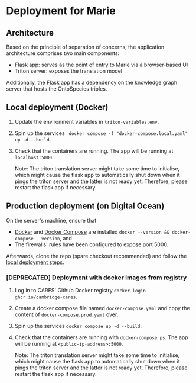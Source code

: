 # Deployment for Marie

## Architecture

Based on the principle of separation of concerns, the application architecture comprises two main components:

- Flask app: serves as the point of entry to Marie via a browser-based UI
- Triton server: exposes the translation model

Additionally, the Flask app has a dependency on the knowledge graph server that hosts the OntoSpecies triples.

## Local deployment (Docker)

1. Update the environment variables in `triton-variables.env`.

1. Spin up the services ` docker compose -f "docker-compose.local.yaml" up -d --build`.

1. Check that the containers are running. The app will be running at `localhost:5000`.

   Note: The triton translation server might take some time to initialise, which might cause the flask app to automatically shut down when it pings the triton server and the latter is not ready yet. Therefore, please restart the flask app if necessary. 

## Production deployment (on Digital Ocean)

On the server's machine, ensure that

- [Docker](https://www.digitalocean.com/community/tutorials/how-to-install-and-use-docker-on-ubuntu-20-04) and [Docker Compose](https://www.digitalocean.com/community/tutorials/how-to-install-and-use-docker-compose-on-ubuntu-20-04) are installed `docker --version && docker-compose --version`, and
- The firewalls' rules have been configured to expose port 5000.

Afterwards, clone the repo (spare checkout recommended) and follow the [local deployment steps](#local-deployment-docker).

### [DEPRECATED] Deployment with docker images from registry

1. Log in to CARES' Github Docker registry `docker login ghcr.io/cambridge-cares`.

1. Create a docker compose file named `docker-compose.yaml` and 
copy the content of [`docker-compose.prod.yaml`](./docker-compose.prod.yaml) over.

1. Spin up the services `docker compose up -d --build`.

1. Check that the containers are running with `docker-compose ps`. The app will be running at `<public-ip-address>:5000`.
   
   Note: The triton translation server might take some time to initialise, which might cause the flask app to automatically shut down when it pings the triton server and the latter is not ready yet. Therefore, please restart the flask app if necessary. 
